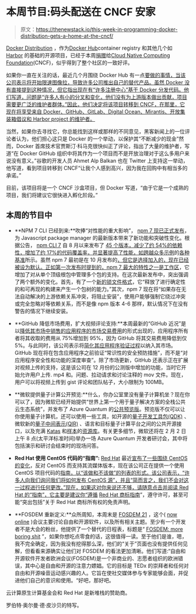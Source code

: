 # 本周节目:码头配送在 CNCF 安家

> 原文：<https://thenewstack.io/this-week-in-programming-docker-distribution-gets-a-home-at-the-cncf/>

[Docker Distribution](https://github.com/distribution/distribution) ，作为[Docker Hub](https://hub.docker.com/)container registry 和其他几个如 [Harbor](https://goharbor.io/) 的基础的开源项目，已经于本周[捐赠](https://www.docker.com/blog/donating-docker-distribution-to-the-cncf/)给[Cloud Native Computing Foundation](https://cncf.io/?utm_content=inline-mention)(CNCF)，似乎得到了整个社区的一致好评。

如果你一直在关注的话，最近几个月围绕 Docker Hub 有一点[要做的事情，当该公司表示将开始限速图像拉，导致许多公司推出自己的替代产品。虽然 Docker 没有直接提到这种情况，但它指出现在有“许多注册中心”基于 Docker 分发代码。他们写道，问题是“许多人有小的分叉和变化，他们没有为上游版本做出贡献，项目需要更广泛的维护者群体。”因此，他们决定将该项目转移到 CNCF，在那里，它现在将享受来自 Docker、GitHub、GitLab、Digital Ocean、Mirantis、开放集装箱倡议和 Harbor project 的维护者。](https://thenewstack.io/docker-hub-limits-what-they-are-and-how-to-route-around-them/)

当然，如果你去寻找它，你总能找到这样或那样的不同意见，黑客新闻上的一位评论者认为，他们担心这只是 Docker 的一个举动，以保护其“不断减少的现金”然而，Docker 首席技术官贾斯汀·科马克很快纠正了评论，指出了大量的维护者，写道“在 Docker GitHub 组织中将其作为一个项目而不是开放治理对于这么多用户来说没有意义。”谷歌的开发人员 Ahmet Alp Balkan 也在 Twitter 上支持这一举动，他写道，看到项目转移到 CNCF“让我个人感到高兴，因为我在回购中有相当多的承诺。”

目前，该项目将是一个 CNCF 沙盒项目，但 Docker 写道，“由于它是一个成熟的项目，我们将建议它很快进入孵化阶段。”

## 本周的节目中

*   **NPM 7 CLI 已经到来:**吹捧“对性能的重大影响”， [npm 7 现已正式发布](https://github.blog/2021-02-02-npm-7-is-now-generally-available/)，为 Javascript package manager 的最新版本带来了新功能和突破性变化。根据公告， [npm CLI 7](https://github.com/npm/cli) 自 8 月以来发布了 [45 个版本，减少了约 54%的依赖性，增加了约 17%的代码覆盖率，并显著提高了性能，如跨越众多](https://www.npmjs.com/package/npm?activeTab=versions#versions)[示例](https://github.com/npm/benchmarks#example-usage)的[各种基准](https://github.com/npm/benchmarks)所示。虽然 npm 7 最初是在 10 月发布的[，但它是选择加入的，现在已经被设为默认。正如第一次发布时提到的，npm 7 最大的特性之一是](https://github.blog/2020-10-13-presenting-v7-0-0-of-the-npm-cli/)[工作区](https://github.com/npm/rfcs/blob/latest/implemented/0026-workspaces.md)，它增加了对从单个顶级根包中管理多个包的支持。在这次最新发布中，突出强调了两个额外的变化。首先，有了一个[新的锁文件格式](https://blog.npmjs.org/post/621733939456933888/npm-v7-series-why-keep-package-lockjson.html)，它“释放了进行确定性的和可再现的构建来产生一个包树的能力。”其次，npm 7 现在将“如果存在无法自动解决的上游依赖关系冲突，将阻止安装”，使用户能够强制它绕过冲突或完全忽略对等依赖关系，而不是像 npm 版本 4-6 那样，默认情况下在没有警告的情况下继续安装。

*   **GitHub 降低市场费用，扩大视频评论支持:**本周最新的“GitHub 近况”是以[降低其市场中销售的应用程序的市场交易费用](https://github.blog/2021-02-04-github-reduces-marketplace-transaction-fees-revamps-technology-partner-program/)的形式出现的，应用程序所有者将其收取的费用从 75%增加到 95%，因为 GitHub 将其交易费用降低到仅 5%。与此同时，该公司表示将[简化其应用程序验证过程](https://docs.github.com/en/developers/github-marketplace/about-marketplace-badges)以纳入其市场。GitHub 现在将在包含应用程序之前验证“常识性的安全预防措施”，而不是“对应用程序安全性和功能的深度审查”。除了市场更新，GitHub 还表示正在扩展对视频上传的支持，这是该公司在 12 月份的公测版中增加的功能，当时它开始允许用户上传. mp4 和。问题、拉动请求和讨论注释的 mov 文件。现在，用户可以将视频上传到 gist 评论和团队帖子，大小限制为 100MB。
*   **微软提供量子计算公开预览:**什么，你办公室里没有量子计算机坐？现在你可以了，因为微软已经开始提供“世界上第一个用于量子解决方案的全栈公共云生态系统”，并发布了 Azure Quantum 的[公共预览版](https://cloudblogs.microsoft.com/quantum/2021/02/01/azure-quantum-preview/)。预览版不仅可以让你使用量子计算机，还可以使用一些工具，如开源的[量子开发工具包(QDK)](https://www.microsoft.com/en-us/quantum/development-kit) 、微软新的[量子中间表示(QIR)](https://devblogs.microsoft.com/qsharp/introducing-quantum-intermediate-representation-qir/) 、语言和目标量子计算平台之间的公共开源接口，以及充满 [Katas](https://github.com/Microsoft/QuantumKatas) 和[样本](https://aka.ms/AQ/Samples)的[资源库](https://aka.ms/AQ/Overview)。有关更多细节，微软还将在 2 月 2 日上午 8 点(太平洋标准时间)举办一场 Azure Quantum 开发者研讨会，其中将包括演示和研讨会结束时的现场问答。

*   **Red Hat 使用 CentOS 代码的“指南”:** [Red Hat](https://www.openshift.com/try?utm_content=inline-mention) 最近[宣布了一些围绕 CentOS 的变化](https://thenewstack.io/red-hat-deprecates-linux-centos-in-favor-of-a-streaming-edition/)，反对 CentOS 而支持其流媒体版本，现在该公司正在提供一个使用 CentOS 项目代码的[指南，以“该做和不该做”的列表的形式。该公司表示，“许多人向我们询问我们将如何发布 CentOS 源”，并且“简而言之，我们不会对这一过程进行任何更改。”现在，如果这对你来说还不够，请随意点击并阅读 Red Hat 的“指南”，它主要是建议你“遵循](https://developers.redhat.com/blog/2021/02/03/a-guide-for-using-centos-project-code/) [Red Hat 商标指南](https://www.redhat.com/en/about/trademark-guidelines-and-policies)”，遵守许可，甚至可能“突出包括”关于 Red Hat 商标所有权的免责声明。
*   **FOSDEM 重新定义:**众所周知，本周末是 [FOSDEM 21](https://fosdem.org/) ，这个( [now online](https://fosdem.org/2021/practical/online/) )会议主要讨论自由和开源软件，以及所有相关主题。至少有一个开发者不是大会的粉丝，他提供了一个替代的日程表，标题是“ [FOSDEM: more boring shit](http://n-gate.com/fosdem/2021/02/01/0/) ”，如果你想吃点零食的话，这很值得一读。至于他们是谁，嗯，我不完全确定，因为我没有挖得那么深，他们的“关于”页面也没有提供任何见解，但看看来源确实让他们对 FOSDEM 的看法更加清晰。他们写道:“自由和开源软件开发者欧洲会议(FOSDEM)是一个非商业的、志愿者组织的欧洲错误，其中心是自由和开源的注意力嫖娼。它的目标是 TEDx 的崇拜者和任何对自由和开源噪音运动感兴趣的人。它旨在使社交媒体参与专家能够会面，并促进他们自己的意识和使用。“好吧，那好吧。

云计算原生计算基金会和 Red Hat 是新堆栈的赞助商。

罗伯特·奥尔曼·德·皮沙贝的特写。

<svg xmlns:xlink="http://www.w3.org/1999/xlink" viewBox="0 0 68 31" version="1.1"><title>Group</title> <desc>Created with Sketch.</desc></svg>